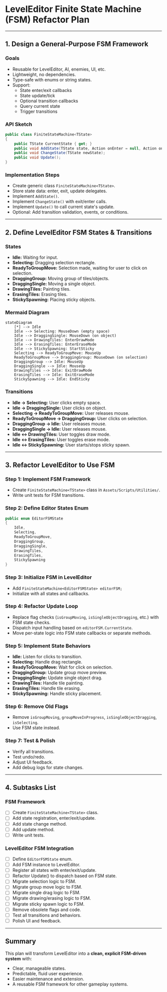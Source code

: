 # LevelEditor Finite State Machine (FSM) Refactor Plan

---

## 1. Design a General-Purpose FSM Framework

### Goals
- Reusable for LevelEditor, AI, enemies, UI, etc.
- Lightweight, no dependencies.
- Type-safe with enums or string states.
- Support:
  - State enter/exit callbacks
  - State update/tick
  - Optional transition callbacks
  - Query current state
  - Trigger transitions

### API Sketch
```csharp
public class FiniteStateMachine<TState>
{
    public TState CurrentState { get; }
    public void AddState(TState state, Action onEnter = null, Action onExit = null, Action onUpdate = null);
    public void ChangeState(TState newState);
    public void Update();
}
```

### Implementation Steps
- Create generic class `FiniteStateMachine<TState>`.
- Store state data: enter, exit, update delegates.
- Implement `AddState()`.
- Implement `ChangeState()` with exit/enter calls.
- Implement `Update()` to call current state's update.
- Optional: Add transition validation, events, or conditions.

---

## 2. Define LevelEditor FSM States & Transitions

### States
- **Idle:** Waiting for input.
- **Selecting:** Dragging selection rectangle.
- **ReadyToGroupMove:** Selection made, waiting for user to click on selection.
- **DraggingGroup:** Moving group of tiles/objects.
- **DraggingSingle:** Moving a single object.
- **DrawingTiles:** Painting tiles.
- **ErasingTiles:** Erasing tiles.
- **StickySpawning:** Placing sticky objects.

### Mermaid Diagram
```mermaid
stateDiagram
    [*] --> Idle
    Idle --> Selecting: MouseDown (empty space)
    Idle --> DraggingSingle: MouseDown (on object)
    Idle --> DrawingTiles: EnterDrawMode
    Idle --> ErasingTiles: EnterEraseMode
    Idle --> StickySpawning: StartSticky
    Selecting --> ReadyToGroupMove: MouseUp
    ReadyToGroupMove --> DraggingGroup: MouseDown (on selection)
    DraggingGroup --> Idle: MouseUp
    DraggingSingle --> Idle: MouseUp
    DrawingTiles --> Idle: ExitDrawMode
    ErasingTiles --> Idle: ExitEraseMode
    StickySpawning --> Idle: EndSticky
```

### Transitions
- **Idle → Selecting:** User clicks empty space.
- **Idle → DraggingSingle:** User clicks on object.
- **Selecting → ReadyToGroupMove:** User releases mouse.
- **ReadyToGroupMove → DraggingGroup:** User clicks on selection.
- **DraggingGroup → Idle:** User releases mouse.
- **DraggingSingle → Idle:** User releases mouse.
- **Idle ↔ DrawingTiles:** User toggles draw mode.
- **Idle ↔ ErasingTiles:** User toggles erase mode.
- **Idle ↔ StickySpawning:** User starts/stops sticky spawn.

---

## 3. Refactor LevelEditor to Use FSM

### Step 1: Implement FSM Framework
- Create `FiniteStateMachine<TState>` class in `Assets/Scripts/Utilities/`.
- Write unit tests for FSM transitions.

### Step 2: Define Editor States Enum
```csharp
public enum EditorFSMState
{
    Idle,
    Selecting,
    ReadyToGroupMove,
    DraggingGroup,
    DraggingSingle,
    DrawingTiles,
    ErasingTiles,
    StickySpawning
}
```

### Step 3: Initialize FSM in LevelEditor
- Add `FiniteStateMachine<EditorFSMState> editorFSM;`
- Initialize with all states and callbacks.

### Step 4: Refactor Update Loop
- Replace flag checks (`isGroupMoving`, `isSingleObjectDragging`, etc.) with FSM state checks.
- Dispatch input handling based on `editorFSM.CurrentState`.
- Move per-state logic into FSM state callbacks or separate methods.

### Step 5: Implement State Behaviors
- **Idle:** Listen for clicks to transition.
- **Selecting:** Handle drag rectangle.
- **ReadyToGroupMove:** Wait for click on selection.
- **DraggingGroup:** Update group move preview.
- **DraggingSingle:** Update single object drag.
- **DrawingTiles:** Handle tile painting.
- **ErasingTiles:** Handle tile erasing.
- **StickySpawning:** Handle sticky placement.

### Step 6: Remove Old Flags
- Remove `isGroupMoving`, `groupMoveInProgress`, `isSingleObjectDragging`, `isSelecting`.
- Use FSM state instead.

### Step 7: Test & Polish
- Verify all transitions.
- Test undo/redo.
- Adjust UI feedback.
- Add debug logs for state changes.

---

## 4. Subtasks List

### FSM Framework
- [ ] Create `FiniteStateMachine<TState>` class.
- [ ] Add state registration, enter/exit/update.
- [ ] Add state change method.
- [ ] Add update method.
- [ ] Write unit tests.

### LevelEditor FSM Integration
- [ ] Define `EditorFSMState` enum.
- [ ] Add FSM instance to LevelEditor.
- [ ] Register all states with enter/exit/update.
- [ ] Refactor Update() to dispatch based on FSM state.
- [ ] Migrate selection logic to FSM.
- [ ] Migrate group move logic to FSM.
- [ ] Migrate single drag logic to FSM.
- [ ] Migrate drawing/erasing logic to FSM.
- [ ] Migrate sticky spawn logic to FSM.
- [ ] Remove obsolete flags and code.
- [ ] Test all transitions and behaviors.
- [ ] Polish UI and feedback.

---

## Summary

This plan will transform LevelEditor into a **clean, explicit FSM-driven system** with:

- Clear, manageable states.
- Predictable, fluid user experience.
- Easier maintenance and extension.
- A reusable FSM framework for other gameplay systems.
